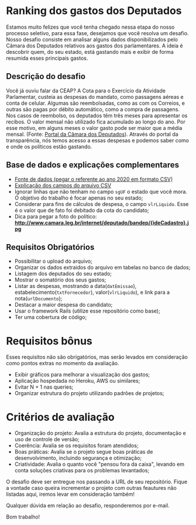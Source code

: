 # Ranking dos gastos dos Deputados

Estamos muito felizes que você tenha chegado nessa etapa do nosso processo seletivo, para essa fase, desejamos que você resolva um desafio. Nosso desafio consiste em analisar alguns dados disponibilizados pelo Câmara dos Deputados relativos aos gastos dos parlamentares. A ideia é descobrir quem, do seu estado, está gastando mais e exibir de forma resumida esses principais gastos.

## Descrição do desafio

Você já ouviu falar da CEAP? A Cota para o Exercício da Atividade Parlamentar, custeia as despesas do mandato, como passagens aéreas e conta de celular. Algumas são reembolsadas, como as com os Correios, e outras são pagas por débito automático, como a compra de passagens. Nos casos de reembolso, os deputados têm três meses para apresentar os recibos. O valor mensal não utilizado fica acumulado ao longo do ano. Por esse motivo, em alguns meses o valor gasto pode ser maior que a média mensal. (Fonte: [Portal da Câmara dos Deputados](https://www2.camara.leg.br/transparencia/acesso-a-informacao/copy_of_perguntas-frequentes/cota-para-o-exercicio-da-atividade-parlamentar)). Através do portal da transparência, nós temos acesso a essas despesas e podemos saber como e onde os políticos estão gastando.

## Base de dados e explicações complementares

- [Fonte de dados (pegar o referente ao ano 2020 em formato CSV)](https://dadosabertos.camara.leg.br/swagger/api.html#staticfile)
- [Explicação dos campos do arquivo CSV](https://www2.camara.leg.br/transparencia/cota-para-exercicio-da-atividade-parlamentar/explicacoes-sobre-o-formato-dos-arquivos-xml)
- Ignorar linhas que não tenham no campo `sgUF` o estado que você mora. O objetivo do trabalho é focar apenas no seu estado;
- Considerar para fins de cálculos de despesa, o campo `vlrLiquido`. Esse é o valor que de fato foi debitado da cota do candidato;
- Dica para pegar a foto do político: **http://www.camara.leg.br/internet/deputado/bandep/{ideCadastro}.jpg**


## Requisitos Obrigatórios
- Possibilitar o upload do arquivo;
- Organizar os dados extraidos do arquivo em tabelas no banco de dados;
- Listagem dos deputados do seu estado;
- Mostrar o somatório dos seus gastos;
- Listar as despesas, mostrando a data(`datEmissao`), estabelecimento(`txtFornecedor`), valor(`vlrLiquido`), e link para a nota(`urlDocumento`);
- Destacar a maior despesa do candidato;
- Usar o framework Rails (utilize esse repositório como base);
- Ter uma cobertura de código;

# Requisitos bônus
Esses requisitos não são obrigatórios, mas serão levados em consideração como pontos extras no momento da avaliação.

- Exibir gráficos para melhorar a visualização dos gastos;
- Aplicação hospedada no Heroku, AWS ou similares;
- Evitar N + 1 nas queries;
- Organizar estrutura do projeto utilizando padrões de projetos;

# Critérios de avaliação

- Organização do projeto: Avalia a estrutura do projeto, documentação e uso de controle de versão;
- Coerência: Avalia se os requisitos foram atendidos;
- Boas práticas: Avalia se o projeto segue boas práticas de desenvolvimento, incluindo segurança e otimização;
- Criatividade: Avalia o quanto você "pensou fora da caixa", levando em conta soluções criativas para os problemas levantados;

O desafio deve ser entregue nos passando a URL de seu repositório. Fique a vontade caso queira incrementar o projeto com outras feautures não listadas aqui, iremos levar em consideração também!

Qualquer dúvida em relação ao desafio, responderemos por e-mail.

Bom trabalho!
